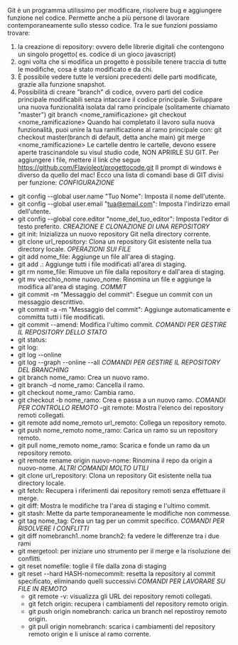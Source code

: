 

Git è un programma utilissimo per modificare, risolvere bug e aggiungere funzione nel codice.
Permette anche a più persone di lavorare contemporaneamente sullo stesso codice.
Tra le sue funzioni possiamo trovare:
1) la creazione di repository: ovvero delle librerie digitali che contengono un singolo progetto( es. codice di un gioco javascript)
1) ogni volta che si modifica un progetto è possibile tenere traccia di tutte le modifiche, cosa è stato modificato e  da chi.
2) È possibile vedere tutte le versioni precedenti delle parti modificate, grazie alla funzione snapshot.
3) Possibilità di creare "branch" di codice, ovvero parti del codice principale modificabili senza intaccare il codice principale. Sviluppare una nuova funzionalità isolata dal ramo principale (solitamente chiamato "master")
git branch <nome_ramiificazione>
git checkout <nome_ramificazione>
Quando hai completato il lavoro sulla nuova funzionalità, puoi unire la tua ramificazione al ramo principale con:
git checkout master(branch di default, detta anche main)
git merge <nome_ramificazione>
Le cartelle dentro le cartelle, devono essere aperte trascinandole su visul studio code, NON APRIRLE SU GIT.
Per aggiungere i file, mettere il link che segue https://github.com/Flavioleot/progettocode.git
 Il prompt di windows è diverso da quello del mac!
Ecco una lista di comandi base di GIT divisi per funzione:
*CONFIGURAZIONE*
- git config --global user.name "Tuo Nome": Imposta il nome dell'utente.
- git config --global user.email "tua@email.com": Imposta l'indirizzo email dell'utente.
- git config --global core.editor "nome_del_tuo_editor": Imposta l'editor di testo preferito.
*CREAZIONE E CLONAZIONE DI UNA REPOSITORY*
- git init: Inizializza un nuovo repository Git nella directory corrente.
- git clone url_repository: Clona un repository Git esistente nella tua directory locale.
*OPERAZIONI SUI FILE*
- git add nome_file: Aggiunge un file all'area di staging.
- git add .: Aggiunge tutti i file modificati all'area di staging.
- git rm nome_file: Rimuove un file dalla repository e dall'area di staging.
- git mv vecchio_nome nuovo_nome: Rinomina un file e aggiunge la modifica all'area di staging.
*COMMIT*
- git commit -m "Messaggio del commit": Esegue un commit con un messaggio descrittivo.
- git commit -a -m "Messaggio del commit": Aggiunge automaticamente e committa tutti i file modificati.
- git commit --amend: Modifica l'ultimo commit.
 *COMANDI PER GESTIRE IL REPOSITORY DELLO STATO*
- git status:
- git log:
- git log --online
- git log --graph --online --all
 *COMANDI PER GESTIRE IL REPOSITORY DEL BRANCHING* 
- git branch nome_ramo: Crea un nuovo ramo.
- git branch -d nome_ramo: Cancella il ramo.
- git checkout nome_ramo: Cambia ramo.
- git checkout -b nome_ramo: Crea e passa a un nuovo ramo.
*COMANDI PER CONTROLLO REMOTO*
-git remote: Mostra l'elenco dei repository remoti collegati.
- git remote add nome_remoto url_remoto: Collega un repository remoto.
- git push nome_remoto nome_ramo: Carica un ramo su un repository remoto.
- git pull nome_remoto nome_ramo: Scarica e fonde un ramo da un repository remoto.
- git remote rename origin nuovo-nome: Rinomina il repo da origin a nuovo-nome. *ALTRI COMANDI MOLTO UTILI*
- git clone url_repository: Clona un repository Git esistente nella tua directory locale.
- git fetch: Recupera i riferimenti dai repository remoti senza effettuare il merge.
- git diff: Mostra le modifiche tra l'area di staging e l'ultimo commit.
- git stash: Mette da parte temporaneamente le modifiche non commesse.
- git tag nome_tag: Crea un tag per un commit specifico.
*COMANDI PER RISOLVERE I CONFLITTI*
- git diff nomebranch1..nome branch2: fa vedere le differenze tra i due rami
- git mergetool: per iniziare uno strumento per il merge e la risoluzione dei conflitti.
- git reset nomefile: toglie il file dalla zona di staging
- git reset --hard HASH-nomecommit: resetta la repository al commit specificato, eliminando quelli successivi 
  *COMANDI PER LAVORARE SU FILE IN REMOTO*
  - git remote -v: visualizza gli URL dei repository remoti collegati.
  - git fetch origin: recupera i cambiamenti del repository remoto origin.
  - git push origin nomebranch: carica un branch nel repostiroy remoto origin.
  - git pull origin nomebranch: scarica i cambiamenti del repository remoto origin e li unisce al ramo corrente.